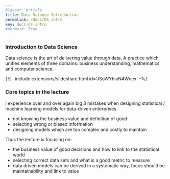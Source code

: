 ```yaml
---
#layout: article
title: Data Science Introduction
permalink: /docs/DS_intro
key: docs-ds-intro
#mermaid: True
---
```


### Introduction to Data Science

Data science is the art of delivering value through data. A practice which unifies elements of three domains: business understanding, mathematics and computer science.



<div>{%- include extensions/slideshare.html id='JSoWYhivN4Wuex' -%}</div>


### Core topics in the lecture
I experience over and over again big 3 mistakes when designing statistical / machine learning models for data-driven enterprises.

* not knowing the business value and definition of good
* selecting wrong or biased information
* designing models which are too complex and costly to maintain

Thus the lecture is focusing on:
* the business value of good decisions and how to link to the statistical world
* selecting correct data sets and what is a good metric to measure
* data driven models can be derived in a systematic way, focus should be maintainability and link to value
